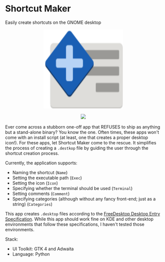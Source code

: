 # Shortcut Maker

Easily create shortcuts on the GNOME desktop

<p align="center">
  <img src=./data/icons/io.github.pj_oscheh.shortcutmaker.svg width=256 height=256/>
</p>

<p align="center">
  <img src=https://github.com/user-attachments/assets/f541e31e-a9c6-4235-8e84-f516f0382e0c />
</p>

Ever come across a stubborn one-off app that REFUSES to ship as anything but a stand-alone binary? You know the one. Often times, these apps won't come with an install script (at least, one that creates a proper desktop icon!). For these apps,
let Shortcut Maker come to the rescue. It simplifies the process of creating a `.destkop` file by guiding the user through the shortcut creation process.

Currently, the application supports:
- Naming the shortcut (`Name`)
- Setting the executable path (`Exec`)
- Setting the icon (`Icon`)
- Specifying whether the terminal should be used (`Terminal`)
- Setting comments (`Comment`)
- Specifying categories (although without any fancy front-end; just as a string) (`Categories`)

This app creates `.desktop` files according to the [FreeDesktop Desktop Entry Specification](https://specifications.freedesktop.org/desktop-entry-spec/latest/). While this app should work fine on KDE and other desktop environments
that follow these specifications, I haven't tested those environments.

Stack:
- UI Toolkit: GTK 4 and Adwaita
- Language: Python
